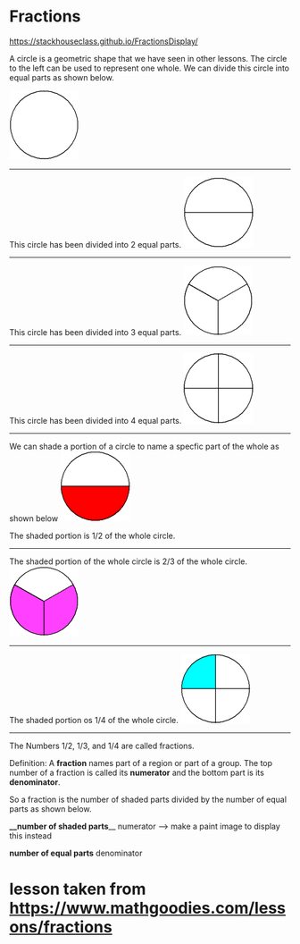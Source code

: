# Fractions
https://stackhouseclass.github.io/FractionsDisplay/


A circle is a geometric shape that we have seen in other lessons. The circle to the left can be used to represent one whole. We can divide this circle into equal parts as shown below.

![alt text](./images/circle_whole_white.gif "whole circle")

***
This circle has been divided into 2 equal parts. 
![alt text](./images/circle_halves_white.gif "half circle ")
***

This circle has been divided into 3 equal parts. 
![alt text](./images/circle_thirds_white.gif "thirds circle ")
***

This circle has been divided into 4 equal parts. 
![alt text](./images/circle_fourths_white.gif "fourths circle ")
***

We can shade a portion of a circle to name a specfic part of the whole as shown below
![alt text](./images/circle_one_half_red.gif "red half circle")

The shaded portion is 1/2 of the whole circle.

***

The shaded portion of the whole circle is 2/3 of the whole circle. 
![alt text](./images/circle_two_thirds_pink.gif "pink two-thirds circle")

***

The shaded portion os 1/4 of the whole circle. 
![alt text](./images/circle_one_fourth_blue.gif "blue one-fourth circle")

***
The Numbers 1/2, 1/3, and 1/4 are called fractions. 

Definition: A **fraction** names part of a region or part of a group. The top number of a fraction is called its **numerator** and the bottom part is its **denominator**.

So a fraction is the number of shaded parts divided by the number of equal parts as shown below.

   **__number of shaded parts**__ numerator --> make a paint image to display this instead 
   
   **number of equal parts**  denominator
   
   # lesson taken from https://www.mathgoodies.com/lessons/fractions 
   
  
